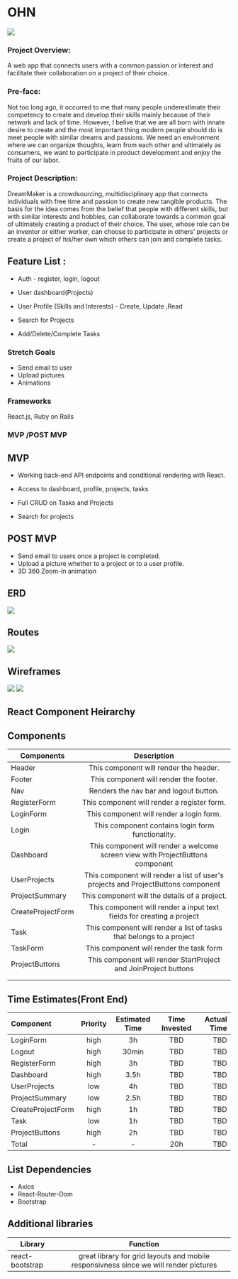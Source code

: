 # OHN 

![](assets/logo.png) 

### Project Overview:

A web app that connects users with a common passion or interest and facilitate their collaboration on a project of their choice.

### Pre-face: 
Not too long ago, it occurred to me that many people underestimate their competency to create and develop their skills mainly because of their network and lack of time. However, I belive that we are all born with innate desire to create and the most important thing modern people should do is meet people with similar dreams and passions. We need an environment where we can organize thoughts, learn from each other and ultimately as consumers, we want to participate in product development and enjoy the fruits of our labor.


### Project Description:

DreamMaker is a crowdsourcing, multidisciplinary app that connects individuals with free time and passion to create new tangible products. The basis for the idea comes from the belief that people with different skills, but with similar interests and hobbies, can collaborate towards a common goal of ultimately creating a product of their choice. The user, whose role can be an inventor or either worker, can choose to participate in others’ projects or create a project of his/her own which others can join and complete tasks. 

## Feature List :

* Auth - register, login, logout

* User dashboard(Projects)

* User Profile (Skills and Interests) - Create, Update ,Read

* Search for Projects 

* Add/Delete/Complete Tasks

 
### Stretch Goals 

* Send email to user 
* Upload pictures 
* Animations
 
### Frameworks 

React.js, Ruby on Rails
 
### MVP /POST MVP

## MVP

* Working back-end API endpoints and conditional rendering with React.

* Access to dashboard, profile, projects, tasks 

* Full CRUD on Tasks and Projects 

* Search for projects 
 
## POST MVP
* Send email to users once a project is completed.
* Upload a picture whether to a project or to a user profile.
* 3D 360 Zoom-in animation

## ERD

![](assets/DreamMaker.jpeg) 

## Routes

![](https://media1.giphy.com/media/xT9IgEJTULuuOKT7uU/giphy.gif)

## Wireframes

![](assets/mobile.png)
![](assets/tablet.png)

## React Component Heirarchy 

## Components 
| Components    | Description   | 
| ------------- |:-------------:| 
| Header  | This component will render the header. |    
| Footer    | This component will render the footer.    |            
| Nav       | Renders the nav bar and logout button. |
| RegisterForm  | This component will render a register form. |    
| LoginForm     | This component will render a login form.     |            
| Login         | This component contains login form functionality.    |
| Dashboard         | This component will render a welcome screen view with ProjectButtons component |    	           
| UserProjects     | This component will render a list of user's projects  and ProjectButtons component  | 		           
| ProjectSummary    | This component will the details of a project.   |    	           
| CreateProjectForm  | This component will render a input text fields for creating a project   | 
| Task    | This component will render a list of tasks that belongs to a project    | 
| TaskForm      | This component will render the task form |
|  ProjectButtons	| This component will render StartProject and JoinProject buttons|
|     |     |
|      | |

## Time Estimates(Front End)

| Component 	  | Priority       | Estimated Time | Time Invested   | Actual Time    |
| :---         |     :---:      |          :---: |      :---:      |      ---:   |   
| LoginForm    | high  			  |  3h   	         |TBD              | TBD            |
| Logout   |      high 			|      30min           |TBD              | TBD            |
| RegisterForm  |  high  		 | 3h   |TBD              | TBD            |
| Dashboard    |  high     			| 3.5h     |TBD              | TBD            |
| UserProjects   |  low  				| 4h  |TBD              | TBD            |
| ProjectSummary     |    low   		| 2.5h      |TBD              | TBD            |
| CreateProjectForm   |   high 			|   1h  |TBD              | TBD            |
| Task    |    low    	|   1h    |TBD              | TBD            |
| ProjectButtons   |   high   	|    2h  |      TBD    |     TBD      |               |
| Total      |     -     |    -    |      20h     |     TBD      |               |


## List Dependencies 

* Axios
* React-Router-Dom
* Bootstrap


## Additional libraries
| Library       | Function      | 
| ------------- |:-------------:| 
| react-bootstrap    | great library for grid layouts and mobile responsivness since we will render pictures    |  

